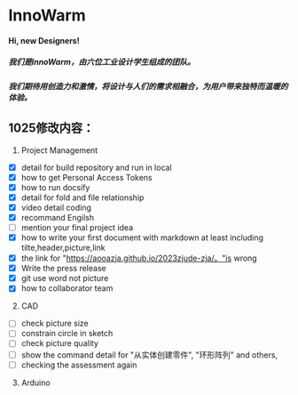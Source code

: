 # InnoWarm

#### Hi, new Designers! 
##### 我们是**InnoWarm**，由六位工业设计学生组成的团队。
##### 我们期待用创造力和激情，将设计与人们的需求相融合，为用户带来**独特而温暖**的体验。

## 1025修改内容：
1. Project Management
- [x] detail for build repository and run in local
- [x] how to get Personal Access Tokens
- [x] how to run docsify
- [x] detail for fold and file relationship
- [x] video detail coding
- [x] recommand Engilsh
- [ ] mention your final project idea
- [x] how to write your first document with markdown at least including tilte,header,picture,link
- [x] the link for "https://aooazja.github.io/2023zjude-zja/。"is wrong
- [x] Write the press release
- [x] git use word not picture
- [x] how to collaborator team

2. CAD
- [ ] check picture size 
- [ ] constrain circle in sketch
- [ ] check picture quality 
- [ ] show the command detail for "从实体创建零件", "环形阵列" and others,
- [ ] checking the assessment again

3. Arduino


